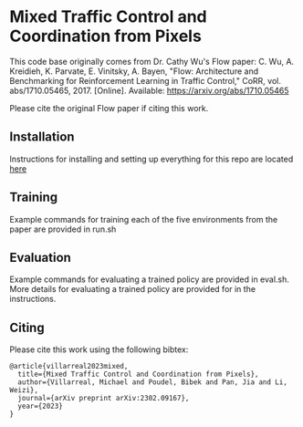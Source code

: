 # Mixed Traffic Control and Coordination from Pixels

This code base originally comes from Dr. Cathy Wu's Flow paper:
C. Wu, A. Kreidieh, K. Parvate, E. Vinitsky, A. Bayen, "Flow: Architecture and Benchmarking for Reinforcement Learning in Traffic Control," CoRR, vol. abs/1710.05465, 2017. [Online]. Available: https://arxiv.org/abs/1710.05465

Please cite the original Flow paper if citing this work.

## Installation

Instructions for installing and setting up everything for this repo are located [here](https://docs.google.com/document/d/1Niz2ysr3W74fNFhhazhC540pEqdYxzkTznYa0d7TiiU/edit?usp=sharing)

## Training

Example commands for training each of the five environments from the paper are provided in run.sh

## Evaluation

Example commands for evaluating a trained policy are provided in eval.sh. More details for evaluating a trained policy are provided for in the instructions.

## Citing

Please cite this work using the following bibtex:
```
@article{villarreal2023mixed,
  title={Mixed Traffic Control and Coordination from Pixels},
  author={Villarreal, Michael and Poudel, Bibek and Pan, Jia and Li, Weizi},
  journal={arXiv preprint arXiv:2302.09167},
  year={2023}
}
```

